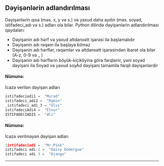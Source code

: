 
## Dəyişənlərin adlandırılması

Dəyişənlərin qısa (məs. x, y və s.) və yaxud daha aydın (məs. soyad, istifadeci_adı və s.) adları ola bilər. Python dilində dəyişənlərin adlandırılması qaydaları: 

-  Dəyişənin adı hərf və yaxud altdanxətt işarəsi ilə başlamalıdır
-  Dəyişənin adı rəqəm ilə başlaya bilməz
-  Dəyişənin adı hərflər, rəqəmlər və altdanxətt işarəsindən ibarət ola bilər (A-z, 0-9 və \_ )  
-  Dəyişənin adı hərflərin böyük-kiçikliyinə görə fərqlənir, yəni soyad dəyişəni ilə Soyad və yaxud soyAd dəyişəni tamamilə fərqli dəyişənlərdir 

####  Nümunə:
İcazə verilən dəyişən adları
```python
istifadeciadi1 =  "Murad"  
istifadeci_adi2 =  "Ramin"  
_istifadeci_adi_3 = "Ülvi"  
istifadeciAdi4 =  "Elnur"  
ISTIFADECIADI5 =  "Əli"  
```

####  Nümunə:
İcazə verilməyən dəyişən adları 
```python
1istifadeciadi =  "Mr.Pink"  
istifadeci-adi-2 =  "Daisy Domergue"  
istifadeci adi 3 =  "Django"
```
***
